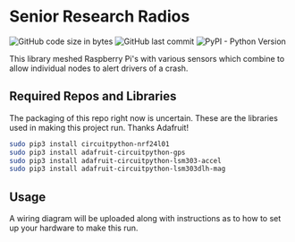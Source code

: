 # Senior Research Radios
![GitHub code size in bytes](https://img.shields.io/github/languages/code-size/Matthew1231A/SeniorResearchRadios?style=flat-square) ![GitHub last commit](https://img.shields.io/github/last-commit/Matthew1231A/SeniorResearchRadios?style=flat-square) ![PyPI - Python Version](https://img.shields.io/pypi/pyversions/adafruit-circuitpython-lsm303dlh-mag?style=flat-square)

This library meshed Raspberry Pi's with various sensors which combine to allow individual nodes to alert drivers of a crash.

## Required Repos and Libraries
The packaging of this repo right now is uncertain. These are the libraries used in making this project run. Thanks Adafruit!

```bash
sudo pip3 install circuitpython-nrf24l01
sudo pip3 install adafruit-circuitpython-gps
sudo pip3 install adafruit-circuitpython-lsm303-accel
sudo pip3 install adafruit-circuitpython-lsm303dlh-mag
```

## Usage

A wiring diagram will be uploaded along with instructions as to how to set up your hardware to make this run. 
